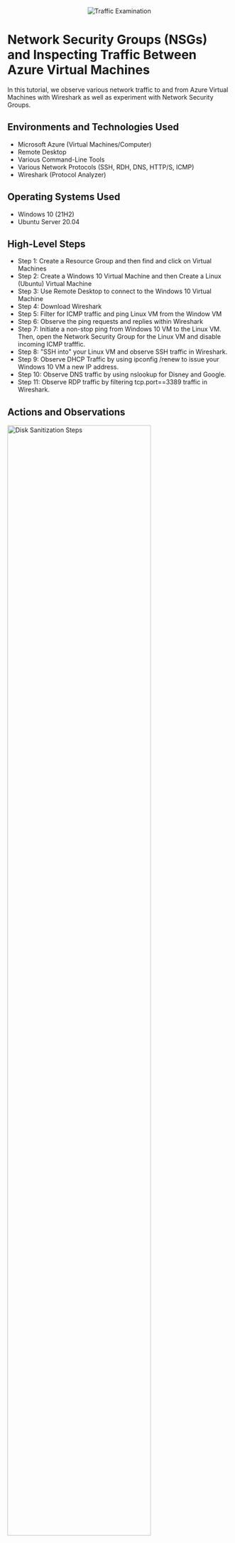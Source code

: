 <p align="center">
<img src="https://i.imgur.com/Ua7udoS.png" alt="Traffic Examination"/>
</p>

<h1>Network Security Groups (NSGs) and Inspecting Traffic Between Azure Virtual Machines</h1>
In this tutorial, we observe various network traffic to and from Azure Virtual Machines with Wireshark as well as experiment with Network Security Groups. <br />


<h2>Environments and Technologies Used</h2>

- Microsoft Azure (Virtual Machines/Computer)
- Remote Desktop
- Various Command-Line Tools
- Various Network Protocols (SSH, RDH, DNS, HTTP/S, ICMP)
- Wireshark (Protocol Analyzer)

<h2>Operating Systems Used </h2>

- Windows 10 (21H2)
- Ubuntu Server 20.04

<h2>High-Level Steps</h2>

- Step 1: Create a Resource Group and then find and click on Virtual Machines
- Step 2: Create a Windows 10 Virtual Machine and then Create a Linux (Ubuntu) Virtual Machine
- Step 3: Use Remote Desktop to connect to the Windows 10 Virtual Machine
- Step 4: Download Wireshark
- Step 5: Filter for ICMP traffic and ping Linux VM from the Window VM
- Step 6: Observe the ping requests and replies within Wireshark
- Step 7: Initiate a non-stop ping from Windows 10 VM to the Linux VM. Then, open the Network Security Group for the Linux VM and disable incoming ICMP trafffic.
- Step 8: "SSH into" your Linux VM and observe SSH traffic in Wireshark.
- Step 9: Observe DHCP Traffic by using ipconfig /renew to issue your Windows 10 VM a new IP address.
- Step 10: Observe DNS traffic by using nslookup for Disney and Google.
- Step 11: Observe RDP traffic by filtering tcp.port==3389 traffic in Wireshark.

<h2>Actions and Observations</h2>

<p>
<img src="https://i.imgur.com/CmtzSeG.png" height="80%" width="80%" alt="Disk Sanitization Steps"/>
</p>
<p>
Step 1: Create a Resource Group and Create a Windows 10 Virtual Machine
</p>
<br />

<p>
<img src="https://i.imgur.com/iTShPLl.png" height="80%" width="80%" alt="Disk Sanitization Steps"/>
</p>
<p>
Step 2: Create a Windows 10 Virtual Machine and then Create a Linux (Ubuntu) Virtual Machine
</p>
<br />

<p>
<img src="https://i.imgur.com/mOA6hCC.png" height="80%" width="80%" alt="Disk Sanitization Steps"/>
</p>
<p>
Step 3: Use Remote Desktop to connect to the Windows 10 Virtual Machine
</p>
<br />

<p>
<img src=https://i.imgur.com/MI2TUW1.png"" height="80%" width="80%" alt="Disk Sanitization Steps"/>
</p>
<p>
Step 4: Download Wireshark
</p>
<br />

<p>
<img src="https://i.imgur.com/0oi4o7M.png" height="80%" width="80%" alt="Disk Sanitization Steps"/>
</p>
<p>
Step 5: Filter for ICMP traffic and ping Linux VM from the Window VM
</p>
<br />

<p>
<img src="https://i.imgur.com/rALBH07.png" height="80%" width="80%" alt="Disk Sanitization Steps"/>
</p>
<p>
Step 6: Observe the ping requests and replies within Wireshark. You can also observe the wireshark traffic when pinging public websites such as www.google.com.
</p>
<br />

<p>
<img src="https://i.imgur.com/KflLbk6.png" height="80%" width="80%" alt="Disk Sanitization Steps"/>
</p>
<p>
Step 7: Initiate a non-stop ping from Windows 10 VM to the Linux VM. Then, open the Network Security Group for the Linux VM and disable incoming ICMP trafffic. To do this, search for Network Security Group in Azure, click on "Inbound Security Rules" and then click on "+ Add".
</p>
<br />

<p>
<img src="https://i.imgur.com/4PE66zJ.png" height="80%" width="80%" alt="Disk Sanitization Steps"/>
</p>
<p>
 Step 8: "SSH into" your Linux VM and observe SSH traffic in Wireshark.
</p>
<br />

<p>
<img src="https://i.imgur.com/w9CxQm6.png" height="80%" width="80%" alt="Disk Sanitization Steps"/>
</p>
<p>
Step 9: Observe DHCP Traffic by using ipconfig /renew to issue your Windows 10 VM a new IP address.
</p>
<br />

<p>
<img src="https://i.imgur.com/xqeom8U.png" height="80%" width="80%" alt="Disk Sanitization Steps"/>
</p>
<p>
Step 10: Observe DNS traffic by using nslookup for Disney and Google.
</p>
<br />

<p>
<img src="https://i.imgur.com/xDYXR1a.png" height="80%" width="80%" alt="Disk Sanitization Steps"/>
</p>
<p>
Step 11: Observe RDP traffic by filtering tcp.port==3389 traffic in Wireshark.
</p>
<br />
